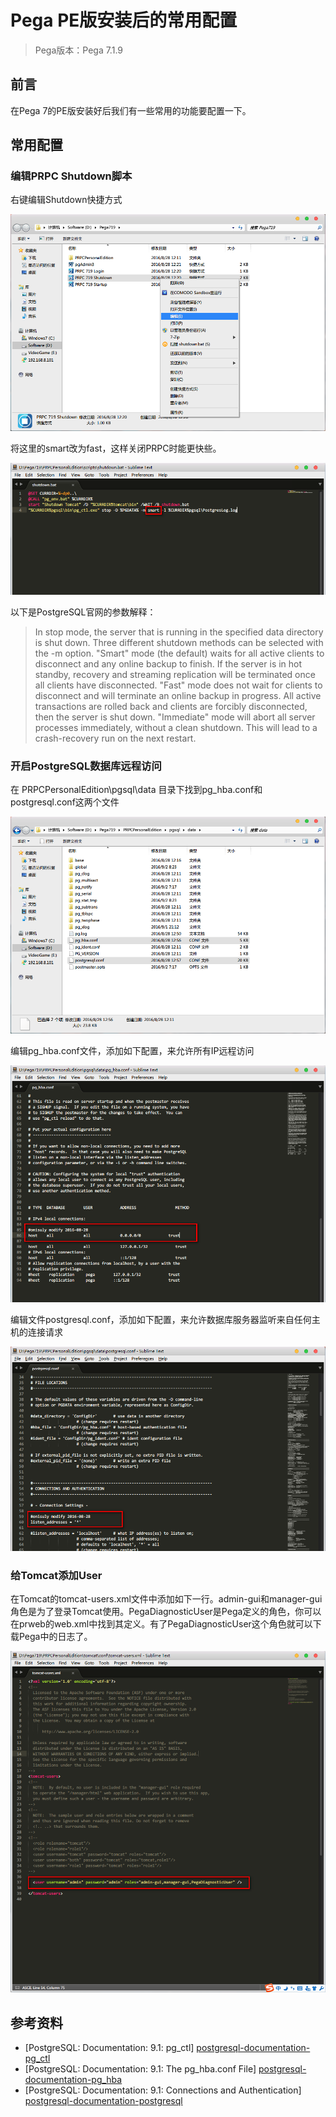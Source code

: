 # Pega PE版安装后的常用配置


> Pega版本：Pega 7.1.9

## 前言
在Pega 7的PE版安装好后我们有一些常用的功能要配置一下。

<!--more-->

## 常用配置

### 编辑PRPC Shutdown脚本

右键编辑Shutdown快捷方式

![编辑Shutdown快捷方式](shutdown-shortcut.png)

将这里的smart改为fast，这样关闭PRPC时能更快些。

![Shutdown BAT脚本](shutdown-script.png)

以下是PostgreSQL官网的参数解释：

> In stop mode, the server that is running in the specified data directory is shut down. Three different shutdown methods can be selected with the -m option. "Smart" mode (the default) waits for all active clients to disconnect and any online backup to finish. If the server is in hot standby, recovery and streaming replication will be terminated once all clients have disconnected. "Fast" mode does not wait for clients to disconnect and will terminate an online backup in progress. All active transactions are rolled back and clients are forcibly disconnected, then the server is shut down. "Immediate" mode will abort all server processes immediately, without a clean shutdown. This will lead to a crash-recovery run on the next restart.

### 开启PostgreSQL数据库远程访问

在 PRPCPersonalEdition\pgsql\data 目录下找到pg_hba.conf和postgresql.conf这两个文件

![PostgreSQL配置文件](pgsql-configuration-files.png)

编辑pg_hba.conf文件，添加如下配置，来允许所有IP远程访问

![pg_hba.conf文件](pg_hba-configuration.png)

编辑文件postgresql.conf，添加如下配置，来允许数据库服务器监听来自任何主机的连接请求

![postgresql.conf文件](postgresql-configuration.png)

### 给Tomcat添加User

在Tomcat的tomcat-users.xml文件中添加如下一行。admin-gui和manager-gui角色是为了登录Tomcat使用。PegaDiagnosticUser是Pega定义的角色，你可以在prweb的web.xml中找到其定义。有了PegaDiagnosticUser这个角色就可以下载Pega中的日志了。

![tomcat-users.xml文件](tomcat-users.png)



## 参考资料
* [PostgreSQL: Documentation: 9.1: pg_ctl] [postgresql-documentation-pg_ctl]
* [PostgreSQL: Documentation: 9.1: The pg_hba.conf File] [postgresql-documentation-pg_hba]
* [PostgreSQL: Documentation: 9.1: Connections and Authentication] [postgresql-documentation-postgresql]

[postgresql-documentation-pg_ctl]: https://www.postgresql.org/docs/9.1/static/app-pg-ctl.html "PostgreSQL: Documentation: 9.1: pg_ctl"
[postgresql-documentation-pg_hba]: https://www.postgresql.org/docs/9.1/static/auth-pg-hba-conf.html "PostgreSQL: Documentation: 9.1: The pg_hba.conf File"
[postgresql-documentation-postgresql]: https://www.postgresql.org/docs/9.1/static/runtime-config-connection.html "PostgreSQL: Documentation: 9.1: Connections and Authentication"
